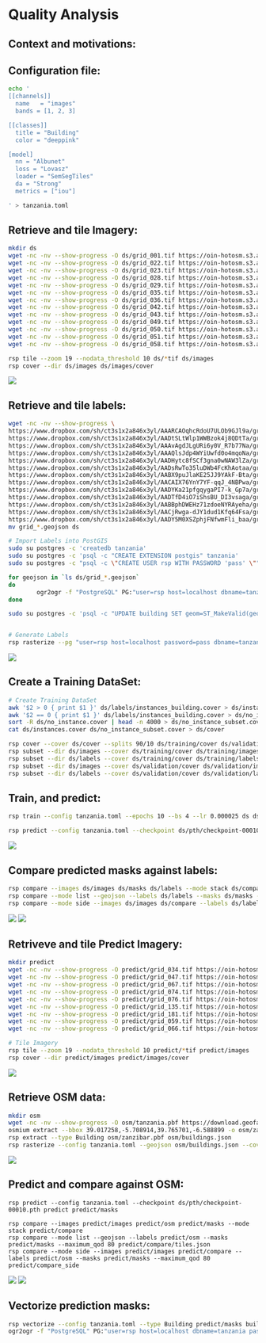# Quality Analysis



Context and motivations:
-----------------------




Configuration file:
-------------------

```bash
echo '
[[channels]]
  name   = "images"
  bands = [1, 2, 3]

[[classes]]
  title = "Building"
  color = "deeppink"

[model]
  nn = "Albunet"
  loss = "Lovasz"
  loader = "SemSegTiles"
  da = "Strong"
  metrics = ["iou"]

' > tanzania.toml
```



Retrieve and tile Imagery:
--------------------------

```bash
mkdir ds
wget -nc -nv --show-progress -O ds/grid_001.tif https://oin-hotosm.s3.amazonaws.com/5afeda152b6a08001185f11a/0/5afeda152b6a08001185f11b.tif
wget -nc -nv --show-progress -O ds/grid_022.tif https://oin-hotosm.s3.amazonaws.com/5ae242fd0b093000130afd26/0/5ae242fd0b093000130afd27.tif
wget -nc -nv --show-progress -O ds/grid_023.tif https://oin-hotosm.s3.amazonaws.com/5ae242fd0b093000130afd46/0/5ae242fd0b093000130afd47.tif
wget -nc -nv --show-progress -O ds/grid_028.tif https://oin-hotosm.s3.amazonaws.com/5ae242fd0b093000130afd34/0/5ae242fd0b093000130afd35.tif
wget -nc -nv --show-progress -O ds/grid_029.tif https://oin-hotosm.s3.amazonaws.com/5ae242fd0b093000130afd38/0/5ae242fd0b093000130afd39.tif
wget -nc -nv --show-progress -O ds/grid_035.tif https://oin-hotosm.s3.amazonaws.com/5ae242fd0b093000130afd42/0/5ae242fd0b093000130afd43.tif
wget -nc -nv --show-progress -O ds/grid_036.tif https://oin-hotosm.s3.amazonaws.com/5ae242fd0b093000130afd40/0/5ae242fd0b093000130afd41.tif
wget -nc -nv --show-progress -O ds/grid_042.tif https://oin-hotosm.s3.amazonaws.com/5ae318220b093000130afd64/0/5ae318220b093000130afd65.tif
wget -nc -nv --show-progress -O ds/grid_043.tif https://oin-hotosm.s3.amazonaws.com/5ae318220b093000130afd6a/0/5ae318220b093000130afd6b.tif
wget -nc -nv --show-progress -O ds/grid_049.tif https://oin-hotosm.s3.amazonaws.com/5ae318220b093000130afd62/0/5ae318220b093000130afd63.tif
wget -nc -nv --show-progress -O ds/grid_050.tif https://oin-hotosm.s3.amazonaws.com/5ae318220b093000130afd92/0/5ae318220b093000130afd93.tif
wget -nc -nv --show-progress -O ds/grid_051.tif https://oin-hotosm.s3.amazonaws.com/5ae318220b093000130afd70/0/5ae318220b093000130afd71.tif
wget -nc -nv --show-progress -O ds/grid_058.tif https://oin-hotosm.s3.amazonaws.com/5ae318220b093000130afd7c/0/5ae318220b093000130afd7d.tif
```

```bash
rsp tile --zoom 19 --nodata_threshold 10 ds/*tif ds/images
rsp cover --dir ds/images ds/images/cover
```
<a href="http://www.datapink.tools/rsp/quality_analysis/ds/images/"><img src="img/quality_analysis/images.png" /></a>


Retrieve and tile labels:
-------------------------

```bash
wget -nc -nv --show-progress \
https://www.dropbox.com/sh/ct3s1x2a846x3yl/AAARCAOqhcRdoU7ULOb9GJl9a/grid_001.geojson \
https://www.dropbox.com/sh/ct3s1x2a846x3yl/AADtSLtWlp1WWBzok4j8QDtTa/grid_022.geojson \
https://www.dropbox.com/sh/ct3s1x2a846x3yl/AAAvAgdJLgURi6y0V_R7b77Na/grid_023.geojson \
https://www.dropbox.com/sh/ct3s1x2a846x3yl/AAAQlsJdp4WYiUwfd0o4mqoNa/grid_028.geojson \
https://www.dropbox.com/sh/ct3s1x2a846x3yl/AADHytc8fSCf3gna0wNAW3lZa/grid_029.geojson \
https://www.dropbox.com/sh/ct3s1x2a846x3yl/AADsRwTo35luDWb4FcKhAotaa/grid_035.geojson \
https://www.dropbox.com/sh/ct3s1x2a846x3yl/AABX9puJlaKE25JJ9YAkF-Bta/grid_036.geojson \
https://www.dropbox.com/sh/ct3s1x2a846x3yl/AACAIX76YnY7YF-qqJ_4NBPwa/grid_042.geojson \
https://www.dropbox.com/sh/ct3s1x2a846x3yl/AADYKa21pfgqygaPI7-k_Gp7a/grid_043.geojson \
https://www.dropbox.com/sh/ct3s1x2a846x3yl/AADTfD4iO7iShsBU_DI3vsaga/grid_049.geojson \
https://www.dropbox.com/sh/ct3s1x2a846x3yl/AABBphDWEHz71zdoeNYRAyeha/grid_050.geojson \
https://www.dropbox.com/sh/ct3s1x2a846x3yl/AACjRwga-dJY1dud1Kfq64Fsa/grid_051.geojson \
https://www.dropbox.com/sh/ct3s1x2a846x3yl/AADY5M0XSZphjFNfwmFli_baa/grid_058.geojson
mv grid_*.geojson ds
```


```bash
# Import Labels into PostGIS
sudo su postgres -c 'createdb tanzania'
sudo su postgres -c 'psql -c "CREATE EXTENSION postgis" tanzania'
sudo su postgres -c "psql -c \"CREATE USER rsp WITH PASSWORD 'pass' \""

for geojson in `ls ds/grid_*.geojson`
do
        ogr2ogr -f "PostgreSQL" PG:"user=rsp host=localhost dbname=tanzania password=pass" $geojson -t_srs EPSG:3857 -nlt PROMOTE_TO_MULTI -nln building -lco GEOMETRY_NAME=geom -append
done

sudo su postgres -c 'psql -c "UPDATE building SET geom=ST_MakeValid(geom) WHERE NOT ST_IsValid(geom)" tanzania'


# Generate Labels
rsp rasterize --pg "user=rsp host=localhost password=pass dbname=tanzania" --sql "SELECT ST_Buffer(geom, -0.25) FROM building WHERE condition IN ('Complete', 'Incomplete') AND ST_Intersects(TILE_GEOM, geom)" --type Building --config tanzania.toml --cover ds/images/cover ds/labels
```
<a href="http://www.datapink.tools/rsp/quality_analysis/ds/labels/"><img src="img/quality_analysis/labels.png" /></a>



Create a Training DataSet:
-------------------------

```bash
# Create Training DataSet
awk '$2 > 0 { print $1 }' ds/labels/instances_building.cover > ds/instances.cover
awk '$2 == 0 { print $1 }' ds/labels/instances_building.cover > ds/no_instance.cover
sort -R ds/no_instance.cover | head -n 4000 > ds/no_instance_subset.cover
cat ds/instances.cover ds/no_instance_subset.cover > ds/cover

rsp cover --cover ds/cover --splits 90/10 ds/training/cover ds/validation/cover
rsp subset --dir ds/images --cover ds/training/cover ds/training/images
rsp subset --dir ds/labels --cover ds/training/cover ds/training/labels
rsp subset --dir ds/images --cover ds/validation/cover ds/validation/images
rsp subset --dir ds/labels --cover ds/validation/cover ds/validation/labels
```


Train, and predict:
------------------
```bash
rsp train --config tanzania.toml --epochs 10 --bs 4 --lr 0.000025 ds ds/pth

rsp predict --config tanzania.toml --checkpoint ds/pth/checkpoint-00010.pth ds ds/masks
```
<a href="http://www.datapink.tools/rsp/quality_analysis/ds/masks/"><img src="img/quality_analysis/masks.png" /></a>


Compare predicted masks against labels:
---------------------------------------
```bash
rsp compare --images ds/images ds/masks ds/labels --mode stack ds/compare
rsp compare --mode list --geojson --labels ds/labels --masks ds/masks --maximum_qod 80 ds/compare/tiles.json
rsp compare --mode side --images ds/images ds/compare --labels ds/labels --masks ds/masks --maximum_qod 80 ds/compare_side
```
<a href="http://www.datapink.tools/rsp/quality_analysis/ds/compare/"><img src="img/quality_analysis/compare.png" /></a>
<a href="http://www.datapink.tools/rsp/quality_analysis/ds/compare_side/"><img src="img/quality_analysis/compare_side.png" /></a>


Retriveve and tile Predict Imagery:
----------------------------------
```bash
mkdir predict
wget -nc -nv --show-progress -O predict/grid_034.tif https://oin-hotosm.s3.amazonaws.com/5ae242fd0b093000130afd32/0/5ae242fd0b093000130afd33.tif
wget -nc -nv --show-progress -O predict/grid_047.tif https://oin-hotosm.s3.amazonaws.com/5b00370f2b6a08001185f125/3/5b00370f2b6a08001185f129.tif
wget -nc -nv --show-progress -O predict/grid_067.tif https://oin-hotosm.s3.amazonaws.com/5ae318220b093000130afd98/0/5ae318220b093000130afd99.tif
wget -nc -nv --show-progress -O predict/grid_074.tif https://oin-hotosm.s3.amazonaws.com/5b00370f2b6a08001185f125/5/5b00370f2b6a08001185f12b.tif
wget -nc -nv --show-progress -O predict/grid_076.tif https://oin-hotosm.s3.amazonaws.com/5ae36dd70b093000130afdba/0/5ae36dd70b093000130afdbb.tif
wget -nc -nv --show-progress -O predict/grid_135.tif https://oin-hotosm.s3.amazonaws.com/5ae38a540b093000130aff23/0/5ae38a540b093000130aff24.tif
wget -nc -nv --show-progress -O predict/grid_181.tif https://oin-hotosm.s3.amazonaws.com/5ae38a540b093000130afecf/0/5ae38a540b093000130afed0.tif
wget -nc -nv --show-progress -O predict/grid_059.tif https://oin-hotosm.s3.amazonaws.com/5ae318220b093000130afd78/0/5ae318220b093000130afd79.tif
wget -nc -nv --show-progress -O predict/grid_066.tif https://oin-hotosm.s3.amazonaws.com/5ae318220b093000130afd94/0/5ae318220b093000130afd95.tif

# Tile Imagery
rsp tile --zoom 19 --nodata_threshold 10 predict/*tif predict/images
rsp cover --dir predict/images predict/images/cover
```
<a href="http://www.datapink.tools/rsp/quality_analysis/predict/images/"><img src="img/quality_analysis/predict_images.png" /></a>


Retrieve OSM data:
------------------
```bash
mkdir osm
wget -nc -nv --show-progress -O osm/tanzania.pbf https://download.geofabrik.de/africa/tanzania-latest.osm.pbf
osmium extract --bbox 39.017258,-5.708914,39.765701,-6.588899 -o osm/zanzibar.pbf osm/tanzania.pbf
rsp extract --type Building osm/zanzibar.pbf osm/buildings.json
rsp rasterize --config tanzania.toml --geojson osm/buildings.json --cover predict/images/cover --type Building predict/osm
```
<a href="http://www.datapink.tools/rsp/quality_analysis/predict/osm/"><img src="img/quality_analysis/osm.png" /></a>


Predict and compare against OSM:
--------------------------------
```
rsp predict --config tanzania.toml --checkpoint ds/pth/checkpoint-00010.pth predict predict/masks

rsp compare --images predict/images predict/osm predict/masks --mode stack predict/compare
rsp compare --mode list --geojson --labels predict/osm --masks predict/masks --maximum_qod 80 predict/compare/tiles.json
rsp compare --mode side --images predict/images predict/compare --labels predict/osm --masks predict/masks --maximum_qod 80 predict/compare_side
```
<a href="http://www.datapink.tools/rsp/quality_analysis/predict/compare/"><img src="img/quality_analysis/predict_compare.png" /></a>
<a href="http://www.datapink.tools/rsp/quality_analysis/predict/compare_side/"><img src="img/quality_analysis/predict_compare_side.png" /></a>


Vectorize prediction masks:
---------------------------
```bash
rsp vectorize --config tanzania.toml --type Building predict/masks building.json
ogr2ogr -f "PostgreSQL" PG:"user=rsp host=localhost dbname=tanzania password=pass" building.json -nlt PROMOTE_TO_MULTI -nln predict_building -lco GEOMETRY_NAME=geom
```
